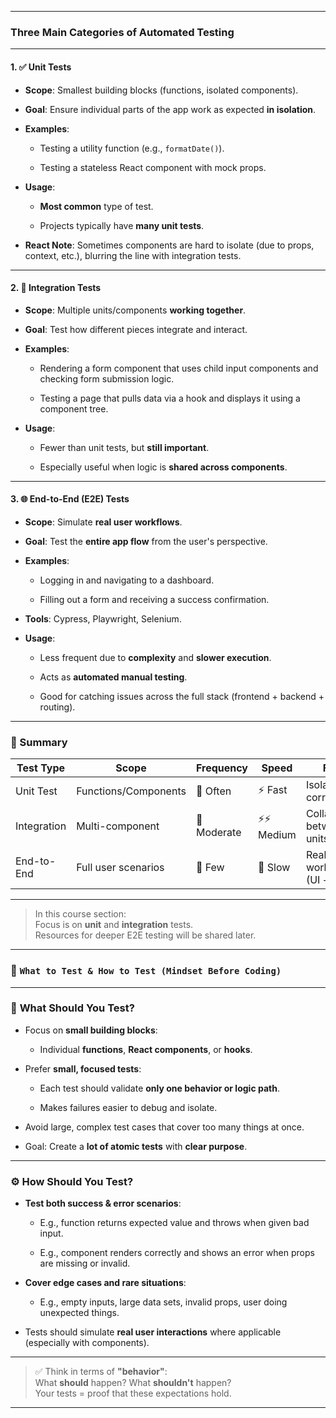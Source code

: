 
---
### Three Main Categories of Automated Testing

---

#### 1. ✅ **Unit Tests**

- **Scope**: Smallest building blocks (functions, isolated components).
    
- **Goal**: Ensure individual parts of the app work as expected **in isolation**.
    
- **Examples**:
    
    - Testing a utility function (e.g., `formatDate()`).
        
    - Testing a stateless React component with mock props.
        
- **Usage**:
    
    - **Most common** type of test.
        
    - Projects typically have **many unit tests**.
        
- **React Note**: Sometimes components are hard to isolate (due to props, context, etc.), blurring the line with integration tests.
    

---

#### 2. 🔗 **Integration Tests**

- **Scope**: Multiple units/components **working together**.
    
- **Goal**: Test how different pieces integrate and interact.
    
- **Examples**:
    
    - Rendering a form component that uses child input components and checking form submission logic.
        
    - Testing a page that pulls data via a hook and displays it using a component tree.
        
- **Usage**:
    
    - Fewer than unit tests, but **still important**.
        
    - Especially useful when logic is **shared across components**.
        

---

#### 3. 🌐 **End-to-End (E2E) Tests**

- **Scope**: Simulate **real user workflows**.
    
- **Goal**: Test the **entire app flow** from the user's perspective.
    
- **Examples**:
    
    - Logging in and navigating to a dashboard.
        
    - Filling out a form and receiving a success confirmation.
        
- **Tools**: Cypress, Playwright, Selenium.
    
- **Usage**:
    
    - Less frequent due to **complexity** and **slower execution**.
        
    - Acts as **automated manual testing**.
        
    - Good for catching issues across the full stack (frontend + backend + routing).
        

---

### 🔄 Summary

|Test Type|Scope|Frequency|Speed|Focus|
|---|---|---|---|---|
|Unit Test|Functions/Components|🔁 Often|⚡ Fast|Isolated correctness|
|Integration|Multi-component|🔁 Moderate|⚡⚡ Medium|Collaboration between units|
|End-to-End|Full user scenarios|🔁 Few|🐢 Slow|Real-world workflows (UI + logic)|

---

> In this course section:  
> Focus is on **unit** and **integration** tests.  
> Resources for deeper E2E testing will be shared later.

---


### 🎯 `What to Test & How to Test (Mindset Before Coding)`

---

### 🧩 **What Should You Test?**

- Focus on **small building blocks**:
    
    - Individual **functions**, **React components**, or **hooks**.
        
- Prefer **small, focused tests**:
    
    - Each test should validate **only one behavior or logic path**.
        
    - Makes failures easier to debug and isolate.
        
- Avoid large, complex test cases that cover too many things at once.
    
- Goal: Create a **lot of atomic tests** with **clear purpose**.
    

---

### ⚙️ **How Should You Test?**

- **Test both success & error scenarios**:
    
    - E.g., function returns expected value and throws when given bad input.
        
    - E.g., component renders correctly and shows an error when props are missing or invalid.
        
- **Cover edge cases and rare situations**:
    
    - E.g., empty inputs, large data sets, invalid props, user doing unexpected things.
        
- Tests should simulate **real user interactions** where applicable (especially with components).
    

---

> ✅ Think in terms of **"behavior"**:  
> What **should** happen? What **shouldn't** happen?  
> Your tests = proof that these expectations hold.

---

